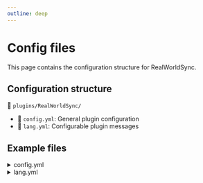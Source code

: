```yaml
---
outline: deep
---
```


# Config files

This page contains the configuration structure for RealWorldSync.

## Configuration structure
📁 `plugins/RealWorldSync/`
  - 📄 `config.yml`: General plugin configuration
  - 📄 `lang.yml`: Configurable plugin messages

## Example files
<!--- Update this to vue config view -->
<details>
<summary>config.yml</summary>

```yaml
# ██████╗░███████╗░█████╗░██╗░░░░░░██╗░░░░░░░██╗░█████╗░██████╗░██╗░░░░░██████╗░░██████╗██╗░░░██╗███╗░░██╗░█████╗░
# ██╔══██╗██╔════╝██╔══██╗██║░░░░░░██║░░██╗░░██║██╔══██╗██╔══██╗██║░░░░░██╔══██╗██╔════╝╚██╗░██╔╝████╗░██║██╔══██╗
# ██████╔╝█████╗░░███████║██║░░░░░░╚██╗████╗██╔╝██║░░██║██████╔╝██║░░░░░██║░░██║╚█████╗░░╚████╔╝░██╔██╗██║██║░░╚═╝
# ██╔══██╗██╔══╝░░██╔══██║██║░░░░░░░████╔═████║░██║░░██║██╔══██╗██║░░░░░██║░░██║░╚═══██╗░░╚██╔╝░░██║╚████║██║░░██╗
# ██║░░██║███████╗██║░░██║███████╗░░╚██╔╝░╚██╔╝░╚█████╔╝██║░░██║███████╗██████╔╝██████╔╝░░░██║░░░██║░╚███║╚█████╔╝
# ╚═╝░░╚═╝╚══════╝╚═╝░░╚═╝╚══════╝░░░╚═╝░░░╚═╝░░░╚════╝░╚═╝░░╚═╝╚══════╝╚═════╝░╚═════╝░░░░╚═╝░░░╚═╝░░╚══╝░╚════╝░

# Wiki: https://github.com/BX-Team/RealWorldSync/wiki
# Discord server: https://discord.gg/p7cxhw7E2M
# Modrinth: https://modrinth.com/plugin/rws

options:
  check-for-updates: true
  enable-metrics: true
time:
  enabled: false
  update-interval: 20
  timezone: 'Europe/Berlin'
weather:
  enabled: false
  update-interval: 6000
  openweathermap-key: ''
  location:
    latitude: '0'
    longitude: '0'
```

</details>

<details>
<summary>lang.yml</summary>

```yaml
Help: <gray>-----------<gray> [<green>RealWorldSync<gray>] -----------<newline><dark_green>»
  <green>/rws time <gray>- Shows time by timezone in config.<newline><dark_green>»
  <green>/rws reload <gray>- Reload the plugin.<newline><dark_green>» <green>/rws
  version <gray>- Shows the version currently installed
Prefix: <gray>[<green>RealWorldSync<gray>] <gray>
NoPermission: <red>You don't have permissions to do that.
Version: '<green>Current installed plugin version: <version>'
Time: '<gold>Current world time: <time>'
TimeDisabled: <red>Time is disabled in the config!
ReloadComplete: <green>Reload complete!
```

</details>